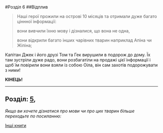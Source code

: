 #Розділ 6
##Відплив

>Наші герої прожили на острові 10 місяців та отримали дуже багато ціннної інформації:
> 
> вони вивчили їхню мову і дізналися, що вона не одна,
> 
> вони відкрили багато інших чарівних тварин наприклад Апіна чи Жіпіна;

Капітан Джек і його друзі Том та Гек вирушили в подорож до дому. Їх там зустріли дуже радо, вони розбагатіли
на продажі цієї інформації і щоб їм повірили вони взяли із собою Оіла, він сам захотів подорожувати з ними!

**КІНЕЦЬ!**

----
Розділ:
[5](Розділ05.md),
----
*Якщо ви хочете дізнатися про мови чи про цих тварин більше переходьте по посиланню:*

[Інші книги](Інші_книги.md)
